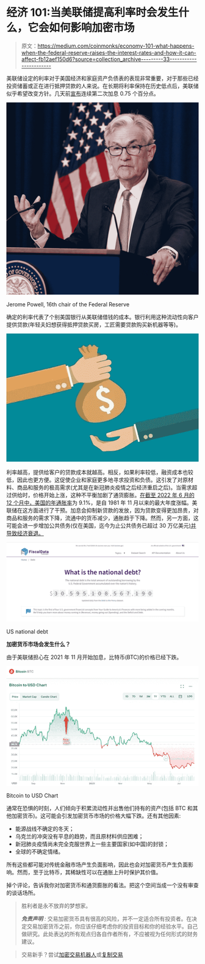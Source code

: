 # 经济 101:当美联储提高利率时会发生什么，它会如何影响加密市场

> 原文：<https://medium.com/coinmonks/economy-101-what-happens-when-the-federal-reserve-raises-the-interest-rates-and-how-it-can-affect-fb12aef150d6?source=collection_archive---------33----------------------->

美联储设定的利率对于美国经济和家庭资产负债表的表现非常重要，对于那些已经投资储蓄或正在进行抵押贷款的人来说。在长期将利率保持在历史低点后，美联储似乎希望改变方针。几天前[宣布](https://www.cnbc.com/2022/07/27/fed-decision-july-2022-.html)连续第二次加息 0.75 个百分点。

![](img/fbf40956ba72c0b71a01e63a0a4c2f36.png)

Jerome Powell, 16th chair of the Federal Reserve

确定的利率代表了个别美国银行从美联储借钱的成本。银行利用这种流动性向客户提供贷款(年轻夫妇想获得抵押贷款买房，工匠需要贷款购买新机器等等)。

![](img/1600d045b3196e8b6431d6361176c486.png)

利率越高，提供给客户的贷款成本就越高。相反，如果利率较低，融资成本也较低，因此也更方便。这促使企业和家庭更多地寻求投资和负债。这引发了对原材料、商品和服务的极高需求(尤其是在新冠肺炎疫情之后经济重启之后)。当需求超过供给时，价格开始上涨，这种不平衡加剧了通货膨胀。[在截至 2022 年 6 月的 12 个月中，美国的年通胀率](https://www.usinflationcalculator.com/inflation/current-inflation-rates/)为 9.1%，是自 1981 年 11 月以来的最大年度涨幅。美联储在这方面进行了干预。加息会抑制新贷款的发放，因为贷款变得更加昂贵，对商品和服务的需求下降，流通中的货币减少，通胀趋于下降。然而，另一方面，这可能会进一步增加公共债务(仅在美国，迄今为止公共债务已超过 30 万亿美元[)并导致经济衰退。](https://fiscaldata.treasury.gov/national-debt/)

![](img/c3958c17891e51b15da5a2ac246c5c86.png)

US national debt

**加密货币市场会发生什么？**

由于美联储担心在 2021 年 11 月开始加息，比特币(BTC)的价格已经下跌。

![](img/31c8b077b85280f818db56c00657a853.png)

Bitcoin to USD Chart

通常在恐惧的时刻，人们倾向于积累流动性并出售他们持有的资产(包括 BTC 和其他加密货币)。这可能会引发加密货币市场的价格大幅下跌。还有其他因素:

*   能源战线不确定的冬天；
*   乌克兰的冲突没有平息的趋势，而且原材料供应困难；
*   新冠肺炎疫情尚未完全克服世界上一些主要国家(如中国)的封锁；
*   全球的不确定情绪。

所有这些都可能对传统金融市场产生负面影响，因此也会对加密货币产生负面影响。然而，至于比特币，其稀缺性可以在通胀上升时保护其价值。

掉个评论，告诉我你对加密货币和通货膨胀的看法。把这个空间当成一个没有审查的谈话场所。

> 胜利者是永不放弃的梦想家。
> 
> ***免责声明*** *:* 交易加密货币具有很高的风险，并不一定适合所有投资者。在决定交易加密货币之前，你应该仔细考虑你的投资目标和你的经验水平。自己做研究。此处表达的所有观点归各自作者所有，不应被视为任何形式的财务建议。

> 交易新手？尝试[加密交易机器人](/coinmonks/crypto-trading-bot-c2ffce8acb2a)或[复制交易](/coinmonks/top-10-crypto-copy-trading-platforms-for-beginners-d0c37c7d698c)